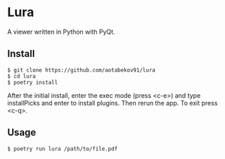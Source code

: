 # Lura 

A viewer written in Python with PyQt.

## Install

```console
$ git clone https://github.com/aotabekov91/lura
$ cd lura
$ poetry install
```

After the initial install, enter the exec mode (press \<c-e\>) and type installPicks and enter to install plugins. Then rerun the app.
To exit press \<c-q\>.

## Usage

```console
$ poetry run lura /path/to/file.pdf
```

